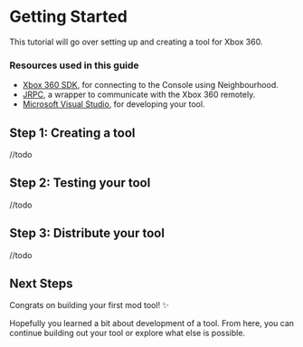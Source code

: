 # Getting Started
This tutorial will go over setting up and creating a tool for Xbox 360.

### Resources used in this guide
- [Xbox 360 SDK](http://www.mediafire.com/file/l9786i9endh5w5e/XBOX360+SDK+21256.3.exe), for connecting to the Console using Neighbourhood.
- [JRPC](https://download.here), a wrapper to communicate with the Xbox 360 remotely.
- [Microsoft Visual Studio](https://visualstudio.microsoft.com), for developing your tool.

## Step 1: Creating a tool
//todo

## Step 2: Testing your tool
//todo

## Step 3: Distribute your tool
//todo

## Next Steps
Congrats on building your first mod tool! ✨

Hopefully you learned a bit about development of a tool. From here, you can continue building out your tool or explore what else is possible.